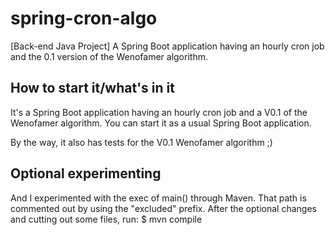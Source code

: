 # spring-cron-algo
[Back-end Java Project] A Spring Boot application having an hourly cron job and the 0.1 version of the Wenofamer algorithm.

## How to start it/what's in it
It's a Spring Boot application having an hourly cron job and a V0.1 of the Wenofamer algorithm.
You can start it as a usual Spring Boot application.

By the way, it also has tests for the V0.1 Wenofamer algorithm ;)

## Optional experimenting
And I experimented with the exec of main() through Maven. That path is commented out by using the "excluded" prefix.
After the optional changes and cutting out some files, run:
$ mvn compile